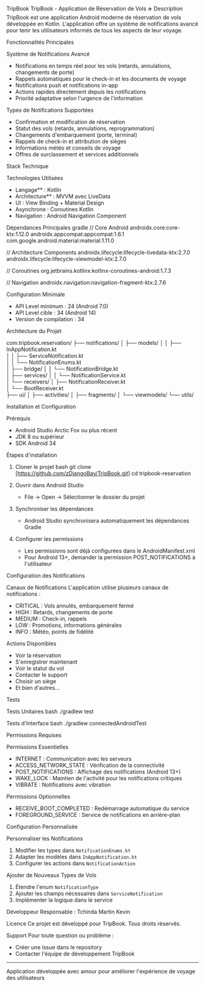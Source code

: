 TripBook
TripBook - Application de Réservation de Vols ✈️
 Description
TripBook est une application Android moderne de réservation de vols développée en Kotlin. L'application offre un système de notifications avancé pour tenir les utilisateurs informés de tous les aspects de leur voyage.

Fonctionnalités Principales

Système de Notifications Avancé
- Notifications en temps réel pour les vols (retards, annulations, changements de porte)
- Rappels automatiques pour le check-in et les documents de voyage
- Notifications push et notifications in-app
- Actions rapides directement depuis les notifications
- Priorité adaptative selon l'urgence de l'information

Types de Notifications Supportées
- Confirmation et modification de réservation
- Statut des vols (retards, annulations, reprogrammation)
- Changements d'embarquement (porte, terminal)
- Rappels de check-in et attribution de sièges
- Informations météo et conseils de voyage
- Offres de surclassement et services additionnels

Stack Technique

Technologies Utilisées
- Langage** : Kotlin
- Architecture** : MVVM avec LiveData
- UI : View Binding + Material Design
- Asynchrone : Coroutines Kotlin
- Navigation : Android Navigation Component

Dépendances Principales
gradle
// Core Android
androidx.core:core-ktx:1.12.0
androidx.appcompat:appcompat:1.6.1
com.google.android.material:material:1.11.0

// Architecture Components
androidx.lifecycle:lifecycle-livedata-ktx:2.7.0
androidx.lifecycle:lifecycle-viewmodel-ktx:2.7.0

// Coroutines
org.jetbrains.kotlinx:kotlinx-coroutines-android:1.7.3

// Navigation
androidx.navigation:navigation-fragment-ktx:2.7.6


Configuration Minimale
- API Level minimum : 24 (Android 7.0)
- API Level cible : 34 (Android 14)
- Version de compilation : 34

Architecture du Projet


com.tripbook.reservation/
├── notifications/
│   ├── models/
│   │   ├── InAppNotification.kt        
│   │   ├── ServiceNotification.kt      
│   │   └── NotificationEnums.kt        
│   ├── bridge/
│   │   └── NotificationBridge.kt       
│   ├── services/
│   │   └── NotificationService.kt     
│   └── receivers/
│       ├── NotificationReceiver.kt    
│       └── BootReceiver.kt            
├── ui/
│   ├── activities/
│   ├── fragments/
│   └── viewmodels/
└── utils/


Installation et Configuration

Prérequis
- Android Studio Arctic Fox ou plus récent
- JDK 8 ou supérieur
- SDK Android 34

Étapes d'installation
1. Cloner le projet
   bash
   git clone [https://github.com/zDjangoBay/TripBook.git]
   cd tripbook-reservation
   

2. Ouvrir dans Android Studio
    - File → Open → Sélectionner le dossier du projet

3. Synchroniser les dépendances
    - Android Studio synchronisera automatiquement les dépendances Gradle

4. Configurer les permissions
    - Les permissions sont déjà configurées dans le AndroidManifest.xml
    - Pour Android 13+, demander la permission POST_NOTIFICATIONS à l'utilisateur

Configuration des Notifications

Canaux de Notifications
L'application utilise plusieurs canaux de notifications :
- CRITICAL : Vols annulés, embarquement fermé
- HIGH : Retards, changements de porte
- MEDIUM : Check-in, rappels
- LOW : Promotions, informations générales
- INFO : Météo, points de fidélité

Actions Disponibles
- Voir la réservation
- S'enregistrer maintenant
- Voir le statut du vol
- Contacter le support
- Choisir un siège
- Et bien d'autres...

Tests

Tests Unitaires
bash
./gradlew test


 Tests d'Interface
bash
./gradlew connectedAndroidTest


Permissions Requises

Permissions Essentielles
- INTERNET : Communication avec les serveurs
- ACCESS_NETWORK_STATE : Vérification de la connectivité
- POST_NOTIFICATIONS : Affichage des notifications (Android 13+)
- WAKE_LOCK : Maintien de l'activité pour les notifications critiques
- VIBRATE : Notifications avec vibration

Permissions Optionnelles
- RECEIVE_BOOT_COMPLETED : Redémarrage automatique du service
- FOREGROUND_SERVICE : Service de notifications en arrière-plan

Configuration Personnalisée

Personnaliser les Notifications
1. Modifier les types dans `NotificationEnums.kt`
2. Adapter les modèles dans `InAppNotification.kt`
3. Configurer les actions dans `NotificationAction`

Ajouter de Nouveaux Types de Vols
1. Étendre l'enum `NotificationType`
2. Ajouter les champs nécessaires dans `ServiceNotification`
3. Implémenter la logique dans le service

Développeur
Responsable : Tchinda Martin Kevin

Licence
Ce projet est développé pour TripBook. Tous droits réservés.

Support
Pour toute question ou problème :
- Créer une issue dans le repository
- Contacter l'équipe de développement TripBook

---
Application développée avec amour pour améliorer l'expérience de voyage des utilisateurs